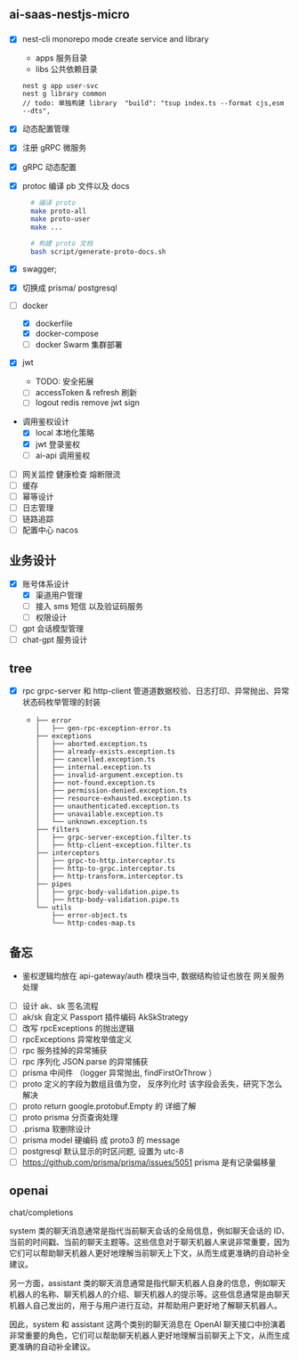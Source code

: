 <!--
 * @Author: hsycc
 * @Date: 2023-04-19 12:43:27
 * @LastEditTime: 2023-05-11 15:46:25
 * @Description:
 *
-->

## ai-saas-nestjs-micro

###

- [x] nest-cli monorepo mode create service and library

  - apps 服务目录
  - libs 公共依赖目录

  ```
  nest g app user-svc
  nest g library common
  // todo: 单独构建 library  "build": "tsup index.ts --format cjs,esm --dts",
  ```

- [x] 动态配置管理

- [x] 注册 gRPC 微服务
- [x] gRPC 动态配置
- [x] protoc 编译 pb 文件以及 docs

  ```bash
    # 编译 proto
    make proto-all
    make proto-user
    make ...

    # 构建 proto 文档
    bash script/generate-proto-docs.sh

  ```

- [x] swagger;
- [x] 切换成 prisma/ postgresql
- [ ] docker
  - [x] dockerfile
  - [x] docker-compose
  - [ ] docker Swarm 集群部署
- [x] jwt
  - TODO: 安全拓展
  - [ ] accessToken & refresh 刷新
  - [ ] logout redis remove jwt sign
- 调用鉴权设计
  - [x] local 本地化策略
  - [x] jwt 登录鉴权
  - [ ] ai-api 调用鉴权
- [ ] 网关监控 健康检查 熔断限流
- [ ] 缓存
- [ ] 幂等设计
- [ ] 日志管理
- [ ] 链路追踪
- [ ] 配置中心 nacos

## 业务设计

- [x] 账号体系设计
  - [x] 渠道用户管理
  - [ ] 接入 sms 短信 以及验证码服务
  - [ ] 权限设计
- [ ] gpt 会话模型管理
- [ ] chat-gpt 服务设计

## tree

- [x] rpc
      grpc-server 和 http-client 管道道数据校验、日志打印、异常抛出、异常状态码枚举管理的封装
  - ```
    ├── error
    │   ├── gen-rpc-exception-error.ts
    ├── exceptions
    │   ├── aborted.exception.ts
    │   ├── already-exists.exception.ts
    │   ├── cancelled.exception.ts
    │   ├── internal.exception.ts
    │   ├── invalid-argument.exception.ts
    │   ├── not-found.exception.ts
    │   ├── permission-denied.exception.ts
    │   ├── resource-exhausted.exception.ts
    │   ├── unauthenticated.exception.ts
    │   ├── unavailable.exception.ts
    │   └── unknown.exception.ts
    ├── filters
    │   ├── grpc-server-exception.filter.ts
    │   ├── http-client-exception.filter.ts
    ├── interceptors
    │   ├── grpc-to-http.interceptor.ts
    │   ├── http-to-grpc.interceptor.ts
    │   ├── http-transform.interceptor.ts
    ├── pipes
    │   ├── grpc-body-validation.pipe.ts
    │   ├── http-body-validation.pipe.ts
    └── utils
        ├── error-object.ts
        └── http-codes-map.ts
    ```

## 备忘

- 鉴权逻辑均放在 api-gateway/auth 模块当中, 数据结构验证也放在 网关服务处理
- [ ] 设计 ak、sk 签名流程
- [ ] ak/sk 自定义 Passport 插件编码 AkSkStrategy
- [ ] 改写 rpcExceptions 的抛出逻辑
- [ ] rpcExceptions 异常枚举值定义
- [ ] rpc 服务挂掉的异常捕获
- [ ] rpc 序列化 JSON.parse 的异常捕获
- [ ] prisma 中间件 （logger 异常抛出, findFirstOrThrow ）
- [ ] proto 定义的字段为数组且值为空， 反序列化时 该字段会丢失，研究下怎么解决
- [ ] proto return google.protobuf.Empty 的 详细了解
- [ ] proto prisma 分页查询处理
- [ ] .prisma 软删除设计
- [ ] prisma model 硬编码 成 proto3 的 message
- [ ] postgresql 默认显示的时区问题, 设置为 utc-8
- [ ] https://github.com/prisma/prisma/issues/5051 prisma 是有记录偏移量

## openai

chat/completions

system 类的聊天消息通常是指代当前聊天会话的全局信息，例如聊天会话的 ID、当前的时间戳、当前的聊天主题等。这些信息对于聊天机器人来说非常重要，因为它们可以帮助聊天机器人更好地理解当前聊天上下文，从而生成更准确的自动补全建议。

另一方面，assistant 类的聊天消息通常是指代聊天机器人自身的信息，例如聊天机器人的名称、聊天机器人的介绍、聊天机器人的提示等。这些信息通常是由聊天机器人自己发出的，用于与用户进行互动，并帮助用户更好地了解聊天机器人。

因此，system 和 assistant 这两个类别的聊天消息在 OpenAI 聊天接口中扮演着非常重要的角色，它们可以帮助聊天机器人更好地理解当前聊天上下文，从而生成更准确的自动补全建议。
